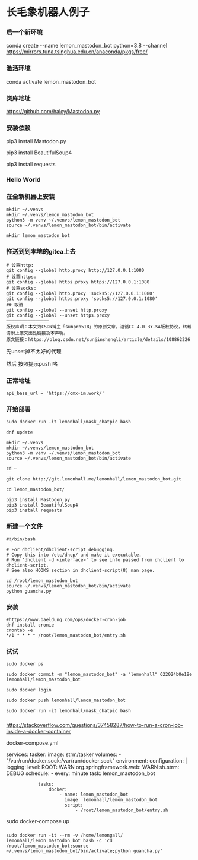 长毛象机器人例子
=============

### 启一个新环境
conda create --name lemon_mastodon_bot python=3.8 --channel https://mirrors.tuna.tsinghua.edu.cn/anaconda/pkgs/free/


### 激活环境

 conda activate lemon_mastodon_bot


### 类库地址

https://github.com/halcy/Mastodon.py


### 安装依赖

pip3 install Mastodon.py

pip3 install BeautifulSoup4

pip3 install requests

### Hello World


### 在全新机器上安装
	mkdir ~/.venvs
	mkdir ~/.venvs/lemon_mastodon_bot
	python3 -m venv ~/.venvs/lemon_mastodon_bot
	source ~/.venvs/lemon_mastodon_bot/bin/activate

	mkdir lemon_mastodon_bot


### 推送到到本地的gitea上去

	# 设置http:
	git config --global http.proxy http://127.0.0.1:1080
	# 设置https:
	git config --global https.proxy https://127.0.0.1:1080
	# 设置socks:
	git config --global http.proxy 'socks5://127.0.0.1:1080'
	git config --global https.proxy 'socks5://127.0.0.1:1080'
	## 取消
	git config --global --unset http.proxy
	git config --global --unset https.proxy
	————————————————
	版权声明：本文为CSDN博主「sunpro518」的原创文章，遵循CC 4.0 BY-SA版权协议，转载请附上原文出处链接及本声明。
	原文链接：https://blog.csdn.net/sunjinshengli/article/details/108862226

先unset掉不太好的代理

然后 按照提示push 咯

### 正常地址

	api_base_url = 'https://cmx-im.work/'

### 开始部署

	sudo docker run -it lemonhall/mask_chatpic bash

	dnf update

	mkdir ~/.venvs
	mkdir ~/.venvs/lemon_mastodon_bot
	python3 -m venv ~/.venvs/lemon_mastodon_bot
	source ~/.venvs/lemon_mastodon_bot/bin/activate

	cd ~

	git clone http://git.lemonhall.me/lemonhall/lemon_mastodon_bot.git

	cd lemon_mastodon_bot/

	pip3 install Mastodon.py
	pip3 install BeautifulSoup4
	pip3 install requests

### 新建一个文件
	#!/bin/bash

	# For dhclient/dhclient-script debugging.
	# Copy this into /etc/dhcp/ and make it executable.
	# Run 'dhclient -d <interface>' to see info passed from dhclient to dhclient-script.
	# See also HOOKS section in dhclient-script(8) man page.

	cd /root/lemon_mastodon_bot
	source ~/.venvs/lemon_mastodon_bot/bin/activate
	python guancha.py

### 安装
	#https://www.baeldung.com/ops/docker-cron-job
	dnf install cronie
	crontab -e
	*/1 * * * * /root/lemon_mastodon_bot/entry.sh


### 
### 试试

	sudo docker ps

	sudo docker commit -m "lemon_mastodon_bot" -a "lemonhall" 622024b0e18e lemonhall/lemon_mastodon_bot

	sudo docker login

	sudo docker push lemonhall/lemon_mastodon_bot

	sudo docker run -it lemonhall/mask_chatpic bash

### 
https://stackoverflow.com/questions/37458287/how-to-run-a-cron-job-inside-a-docker-container

docker-compose.yml

services:
    tasker:
        image: strm/tasker
        volumes:
            - "/var/run/docker.sock:/var/run/docker.sock"
        environment:
            configuration: |
                logging:
                    level:
                        ROOT: WARN
                        org.springframework.web: WARN
                        sh.strm: DEBUG
                schedule:
                    - every: minute
                      task: lemon_mastodon_bot

                tasks:
                    docker:
                        - name: lemon_mastodon_bot
                          image: lemonhall/lemon_mastodon_bot
                          script:
                              - /root/lemon_mastodon_bot/entry.sh

sudo docker-compose up


###

	sudo docker run -it --rm -v /home/lemongall/ lemonhall/lemon_mastodon_bot bash -c 'cd /root/lemon_mastodon_bot;source ~/.venvs/lemon_mastodon_bot/bin/activate;python guancha.py' 
